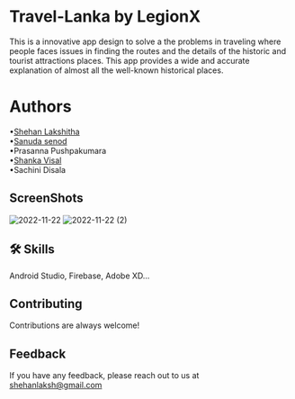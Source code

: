# Travel-Lanka by <b> LegionX</b>
This is a innovative app design to solve a the problems in traveling where people faces issues in finding the routes and the details of the historic and tourist attractions places.
This app provides a wide and accurate explanation of almost all the well-known historical places.  

# Authors
•<a href=https://github.com/Shehan-lakshitha>Shehan Lakshitha</a>
<br>
•<a href=https://github.com/Sanuda3088>Sanuda senod</a>
<br>
•Prasanna Pushpakumara
<br>
•<a href=https://github.com/ShankaVisal>Shanka Visal</a>
<br>
•Sachini Disala


## ScreenShots
![2022-11-22](https://user-images.githubusercontent.com/90453471/203267118-9125971a-e7bb-4d88-a659-0aa32fe64d99.png)    ![2022-11-22 (2)](https://user-images.githubusercontent.com/90453471/203267236-a57414e7-9b7e-40c7-91ca-158370ad4b96.png)


## 🛠 Skills
Android Studio, Firebase, Adobe XD...


## Contributing

Contributions are always welcome!


## Feedback

If you have any feedback, please reach out to us at shehanlaksh@gmail.com

